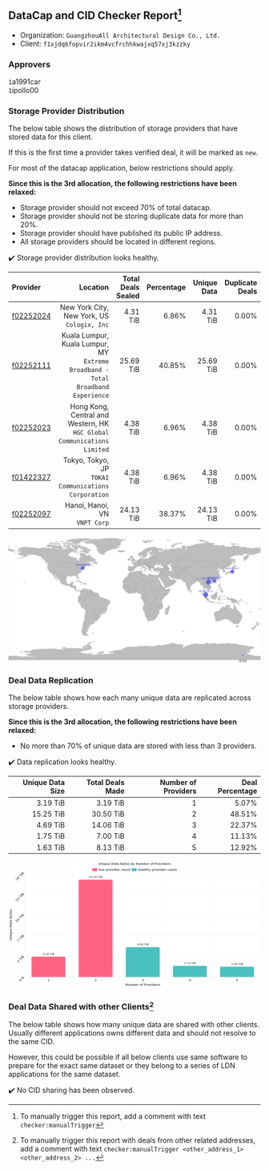 ## DataCap and CID Checker Report[^1]
 - Organization: `GuangzhouAll Architectural Design Co., Ltd.`
 - Client: `f1xjdq6fopvir2ikm4vcfrchhkwajxq57xj3kzzky`
### Approvers
`1`a1991car<br/>`1`ipollo00

### Storage Provider Distribution
The below table shows the distribution of storage providers that have stored data for this client.

If this is the first time a provider takes verified deal, it will be marked as `new`.

For most of the datacap application, below restrictions should apply.

**Since this is the 3rd allocation, the following restrictions have been relaxed:**
 - Storage provider should not exceed 70% of total datacap.
 - Storage provider should not be storing duplicate data for more than 20%.
 - Storage provider should have published its public IP address.
 - All storage providers should be located in different regions.

✔️ Storage provider distribution looks healthy.

| Provider                                              |                                                                            Location | Total Deals Sealed | Percentage | Unique Data | Duplicate Deals |
| :---------------------------------------------------- | ----------------------------------------------------------------------------------: | -----------------: | ---------: | ----------: | --------------: |
| [f02252024](https://filfox.info/en/address/f02252024) |                                      New York City, New York, US<br/>`Cologix, Inc` |           4.31 TiB |      6.86% |    4.31 TiB |           0.00% |
| [f02252111](https://filfox.info/en/address/f02252111) | Kuala Lumpur, Kuala Lumpur, MY<br/>`Extreme Broadband - Total Broadband Experience` |          25.69 TiB |     40.85% |   25.69 TiB |           0.00% |
| [f02252023](https://filfox.info/en/address/f02252023) |          Hong Kong, Central and Western, HK<br/>`HGC Global Communications Limited` |           4.38 TiB |      6.96% |    4.38 TiB |           0.00% |
| [f01422327](https://filfox.info/en/address/f01422327) |                             Tokyo, Tokyo, JP<br/>`TOKAI Communications Corporation` |           4.38 TiB |      6.96% |    4.38 TiB |           0.00% |
| [f02252097](https://filfox.info/en/address/f02252097) |                                                    Hanoi, Hanoi, VN<br/>`VNPT Corp` |          24.13 TiB |     38.37% |   24.13 TiB |           0.00% |

<img src="https://raw.githubusercontent.com/data-preservation-programs/filplus-checker-assets/main/filecoin-project/filecoin-plus-large-datasets/issues/2082/1691245123646.png"/>

### Deal Data Replication
The below table shows how each many unique data are replicated across storage providers.


**Since this is the 3rd allocation, the following restrictions have been relaxed:**
- No more than 70% of unique data are stored with less than 3 providers.

✔️ Data replication looks healthy.

| Unique Data Size | Total Deals Made | Number of Providers | Deal Percentage |
| ---------------: | ---------------: | ------------------: | --------------: |
|         3.19 TiB |         3.19 TiB |                   1 |           5.07% |
|        15.25 TiB |        30.50 TiB |                   2 |          48.51% |
|         4.69 TiB |        14.06 TiB |                   3 |          22.37% |
|         1.75 TiB |         7.00 TiB |                   4 |          11.13% |
|         1.63 TiB |         8.13 TiB |                   5 |          12.92% |

<img src="https://raw.githubusercontent.com/data-preservation-programs/filplus-checker-assets/main/filecoin-project/filecoin-plus-large-datasets/issues/2082/1691245124335.png"/>

### Deal Data Shared with other Clients[^3]
The below table shows how many unique data are shared with other clients.
Usually different applications owns different data and should not resolve to the same CID.

However, this could be possible if all below clients use same software to prepare for the exact same dataset or they belong to a series of LDN applications for the same dataset.

✔️ No CID sharing has been observed.

[^1]: To manually trigger this report, add a comment with text `checker:manualTrigger`

[^2]: Deals from those addresses are combined into this report as they are specified with `checker:manualTrigger`

[^3]: To manually trigger this report with deals from other related addresses, add a comment with text `checker:manualTrigger <other_address_1> <other_address_2> ...`
